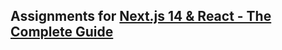 ## Assignments for [Next.js 14 & React - The Complete Guide](https://www.udemy.com/course/nextjs-react-the-complete-guide)
